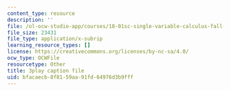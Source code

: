 ```yaml
---
content_type: resource
description: ''
file: /ol-ocw-studio-app/courses/18-01sc-single-variable-calculus-fall-2010/bfacaecb8f8159aa91fd64976d3b9fff_d484GRz9zjY.vtt
file_size: 23431
file_type: application/x-subrip
learning_resource_types: []
license: https://creativecommons.org/licenses/by-nc-sa/4.0/
ocw_type: OCWFile
resourcetype: Other
title: 3play caption file
uid: bfacaecb-8f81-59aa-91fd-64976d3b9fff
---
```

